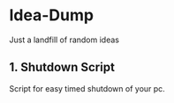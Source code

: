 # Idea-Dump
Just a landfill of random ideas


## 1. Shutdown Script

Script for easy timed shutdown of your pc.
